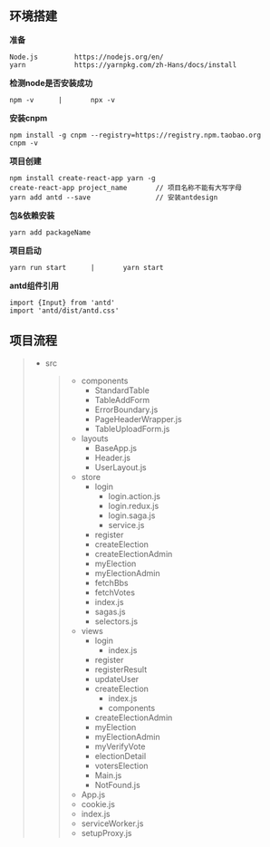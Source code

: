 ## 环境搭建 

**准备**

```
Node.js			https://nodejs.org/en/	
yarn			https://yarnpkg.com/zh-Hans/docs/install
```

**检测node是否安装成功**

```
npm -v		|		npx -v
```

**安装cnpm**

```
npm install -g cnpm --registry=https://registry.npm.taobao.org
cnpm -v
```

**项目创建**

```
npm install create-react-app yarn -g
create-react-app project_name		// 项目名称不能有大写字母
yarn add antd --save				// 安装antdesign
```

**包&依赖安装**

```
yarn add packageName
```

**项目启动**

```
yarn run start		|		yarn start
```

**antd组件引用**

```
import {Input} from 'antd'
import 'antd/dist/antd.css'
```

## 项目流程

> - src
>
>   > - components
>   >   - StandardTable
>   >   - TableAddForm
>   >   - ErrorBoundary.js
>   >   - PageHeaderWrapper.js
>   >   - TableUploadForm.js
>   > - layouts
>   >   - BaseApp.js
>   >   - Header.js
>   >   - UserLayout.js
>   > - store
>   >   - login
>   >     - login.action.js
>   >     - login.redux.js
>   >     - login.saga.js
>   >     - service.js
>   >   - register
>   >   - createElection
>   >   - createElectionAdmin
>   >   - myElection
>   >   - myElectionAdmin
>   >   - fetchBbs
>   >   - fetchVotes
>   >   - index.js
>   >   - sagas.js
>   >   - selectors.js
>   > - views
>   >   - login
>   >     - index.js
>   >   - register
>   >   - registerResult
>   >   - updateUser
>   >   - createElection
>   >     - index.js
>   >     - components
>   >   - createElectionAdmin
>   >   - myElection
>   >   - myElectionAdmin
>   >   - myVerifyVote
>   >   - electionDetail
>   >   - votersElection
>   >   - Main.js
>   >   - NotFound.js
>   > - App.js
>   > - cookie.js
>   > - index.js
>   > - serviceWorker.js
>   > - setupProxy.js

